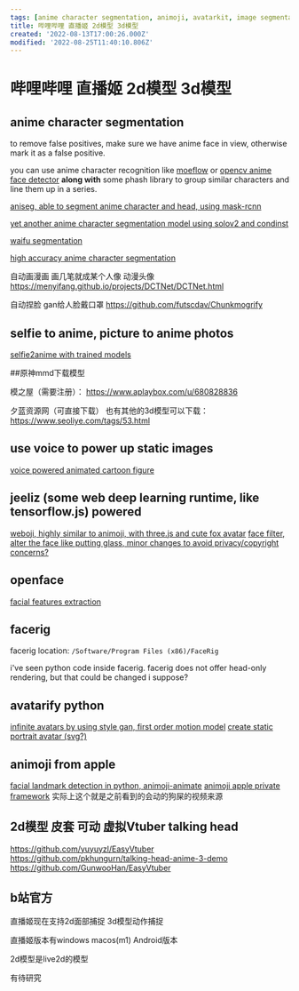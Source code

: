 ```yaml
---
tags: [anime character segmentation, animoji, avatarkit, image segmentation, pyjom, talking head, video driven model, video generator, vtuber, waifu segmentation]
title: 哔哩哔哩 直播姬 2d模型 3d模型
created: '2022-08-13T17:00:26.000Z'
modified: '2022-08-25T11:40:10.806Z'
---
```


# 哔哩哔哩 直播姬 2d模型 3d模型

## anime character segmentation

to remove false positives, make sure we have anime face in view, otherwise mark it as a false positive.

you can use anime character recognition like [moeflow](https://github.com/freedomofkeima/MoeFlow)  or [opencv anime face detector](https://github.com/nagadomi/lbpcascade_animeface) **along with** some phash library to group similar characters and line them up in a series.

[aniseg, able to segment anime character and head, using mask-rcnn](https://github.com/jerryli27/AniSeg)

[yet another anime character segmentation model using solov2 and condinst](https://github.com/zymk9/Yet-Another-Anime-Segmenter)

[waifu segmentation](https://github.com/Neihtq/waifu-segmentation)

[high accuracy anime character segmentation](https://github.com/SkyTNT/anime-segmentation)

自动画漫画 画几笔就成某个人像 动漫头像
https://menyifang.github.io/projects/DCTNet/DCTNet.html

自动捏脸 gan给人脸戴口罩
https://github.com/futscdav/Chunkmogrify

## selfie to anime, picture to anime photos
[selfie2anime with trained models](https://github.com/XingruiWang/Animefy)

##原神mmd下载模型

模之屋（需要注册）：
https://www.aplaybox.com/u/680828836

夕蓝资源网（可直接下载） 也有其他的3d模型可以下载：
https://www.seoliye.com/tags/53.html


## use voice to power up static images
[voice powered animated cartoon figure](https://github.com/AnimatePortrait/AnimatePortrait)

## jeeliz (some web deep learning runtime, like tensorflow.js) powered
[weboji, highly similar to animoji, with three.js and cute fox avatar](https://github.com/jeeliz/jeelizWeboji)
[face filter, alter the face like putting glass, minor changes to avoid privacy/copyright concerns?](https://github.com/jeeliz/jeelizFaceFilter)

## openface

[facial features extraction](https://github.com/TadasBaltrusaitis/OpenFace)

## facerig

facerig location: `/Software/Program Files (x86)/FaceRig`

i've seen python code inside facerig.
facerig does not offer head-only rendering, but that could be changed i suppose?


## avatarify python
[infinite avatars by using style gan, first order motion model](https://github.com/alievk/avatarify-python)
[create static portrait avatar (svg?)](https://pypi.org/project/python-avatars/)

## animoji from apple
[facial landmark detection in python, animoji-animate](https://github.com/thevarunsharma/Animoji-Animate)
[animoji apple private framework](https://github.com/efremidze/Animoji) 实际上这个就是之前看到的会动的狗屎的视频来源

## 2d模型 皮套 可动 虚拟Vtuber talking head
https://github.com/yuyuyzl/EasyVtuber
https://github.com/pkhungurn/talking-head-anime-3-demo
https://github.com/GunwooHan/EasyVtuber

## b站官方

直播姬现在支持2d面部捕捉 3d模型动作捕捉

直播姬版本有windows macos(m1) Android版本

2d模型是live2d的模型

有待研究
